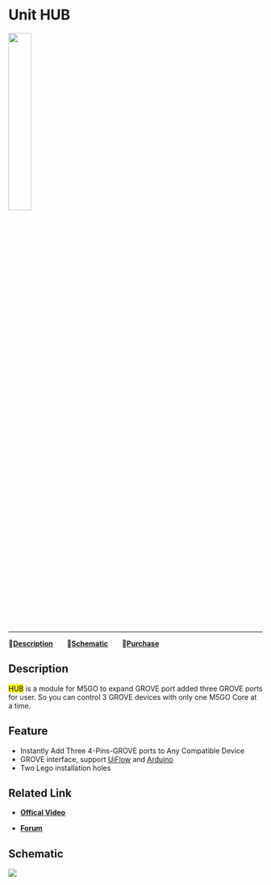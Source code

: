 # Unit HUB

<img src="assets/img/product_pics/unit/M5GO_Unit_hub.png" width="30%" height="30%">

***

:memo:**[Description](#Description)**&nbsp;&nbsp;&nbsp;&nbsp;&nbsp;&nbsp; :electric_plug:**[Schematic](#Schematic)** &nbsp;&nbsp;&nbsp;&nbsp;&nbsp;&nbsp;🛒**[Purchase](https://www.aliexpress.com/store/product/M5Stack-Official-Mini-HUB-Unit-1-to-3-HUB-with-Universal-Connector-Grove-Port/3226069_32930928722.html?spm=a2g1y.12024536.productList_5885013.subject_17)**

## Description

<mark>HUB</mark> is a module for M5GO to expand GROVE port added three GROVE
ports for user. So you can control 3 GROVE devices with only one M5GO
Core at a time.

## Feature

-  Instantly Add Three 4-Pins-GROVE ports to Any Compatible Device
-  GROVE interface, support [UiFlow](http://flow.m5stack.com) and [Arduino](http://www.arduino.cc)
-  Two Lego installation holes

## Related Link

- **[Offical Video](https://www.youtube.com/channel/UCozgFVglWYQXbvTmGyS739w)**

- **[Forum](http://forum.m5stack.com/)**

## Schematic

<img src="assets/img/product_pics/unit/hub_sch.JPG">
